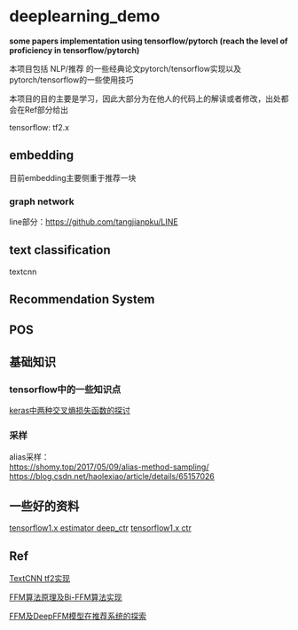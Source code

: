 # deeplearning_demo
**some papers implementation using tensorflow/pytorch (reach the level of proficiency in tensorflow/pytorch)**

本项目包括 NLP/推荐 的一些经典论文pytorch/tensorflow实现以及pytorch/tensorflow的一些使用技巧

本项目的目的主要是学习，因此大部分为在他人的代码上的解读或者修改，出处都会在Ref部分给出

tensorflow: tf2.x

## embedding
目前embedding主要侧重于推荐一块
### graph network
line部分：https://github.com/tangjianpku/LINE

## text classification 
textcnn

## Recommendation System


## POS


## 基础知识
### tensorflow中的一些知识点
[keras中两种交叉熵损失函数的探讨](https://zhuanlan.zhihu.com/p/48078990) 

### 采样
alias采样：<br>
https://shomy.top/2017/05/09/alias-method-sampling/ <br>
https://blog.csdn.net/haolexiao/article/details/65157026 <br>


## 一些好的资料
[tensorflow1.x estimator deep_ctr](https://github.com/qiaoguan/deep-ctr-prediction/tree/master/DeepFM)
[tensorflow1.x ctr ](https://github.com/DSXiangLi/CTR)
## Ref
[TextCNN tf2实现](https://github.com/ShaneTian/TextCNN/)

[FFM算法原理及Bi-FFM算法实现](https://zhuanlan.zhihu.com/p/145928996)

[FFM及DeepFFM模型在推荐系统的探索](https://zhuanlan.zhihu.com/p/67795161)


